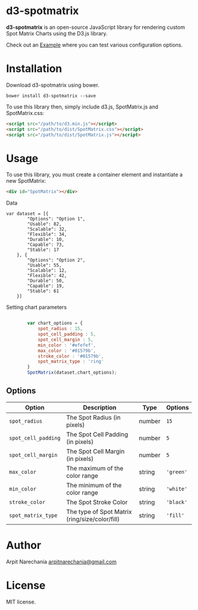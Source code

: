 # d3-spotmatrix

**d3-spotmatrix** is an open-source JavaScript library for rendering custom Spot Matrix Charts using the D3.js library.

Check out an [Example](https://arpitnarechania.github.io/d3-spotmatrix/) where you can test various configuration options.

# Installation

Download d3-spotmatrix using bower.

```
bower install d3-spotmatrix --save
```

To use this library then, simply include d3.js, SpotMatrix.js and SpotMatrix.css:

``` html
<script src="/path/to/d3.min.js"></script>
<script src="/path/to/dist/SpotMatrix.css"></script>
<script src="/path/to/dist/SpotMatrix.js"></script>
```

# Usage

To use this library, you must create a container element and instantiate a new
SpotMatrix:

```html
<div id="SpotMatrix"></div>
```


Data
```
var dataset = [{
        "Options": "Option 1",
        "Usable": 82,
        "Scalable": 32,
        "Flexible": 34,
        "Durable": 10,
        "Capable": 73,
        "Stable": 17
    }, {
        "Options": "Option 2",
        "Usable": 55,
        "Scalable": 12,
        "Flexible": 42,
        "Durable": 50,
        "Capable": 19,
        "Stable": 61
    }]
```

Setting chart parameters
``` javascript

        var chart_options = {
            spot_radius : 15,
            spot_cell_padding : 5,
            spot_cell_margin : 5,
            min_color : '#efefef',
            max_color : '#01579b',
            stroke_color : '#01579b',
            spot_matrix_type : 'ring'
        }
        SpotMatrix(dataset,chart_options);

```

## Options

| Option                     | Description                                                               | Type     | Options
| -------------------------- | ------------------------------------------------------------------------- | -------- | ------------------------- |
| `spot_radius`              | The Spot Radius (in pixels)                                               | number   | `15`                      |
| `spot_cell_padding`        | The Spot Cell Padding (in pixels)                                         | number   | `5`                       |
| `spot_cell_margin`         | The Spot Cell Margin (in pixels)                                          | number   | `5`                       |
| `max_color`                | The maximum of the color range                                            | string   | `'green'`                 |
| `min_color`                | The minimum of the color range                                            | string   | `'white'`                 |
| `stroke_color`             | The Spot Stroke Color                                                     | string   | `'black'`                 |
| `spot_matrix_type`         | The type of Spot Matrix (ring/size/color/fill)                            | string   | `'fill'`                  |

# Author

Arpit Narechania
arpitnarechania@gmail.com

# License

MIT license.